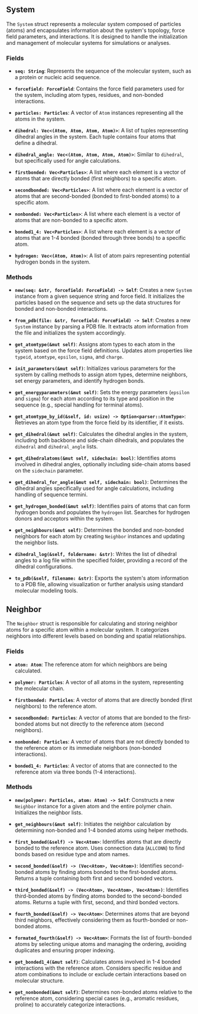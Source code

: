 ## System


The `System` struct represents a molecular system composed of particles (atoms) and encapsulates information about the system's topology, force field parameters, and interactions. It is designed to handle the initialization and management of molecular systems for simulations or analyses.

### Fields

- **`seq: String`**: Represents the sequence of the molecular system, such as a protein or nucleic acid sequence.

- **`forcefield: ForceField`**: Contains the force field parameters used for the system, including atom types, residues, and non-bonded interactions.

- **`particles: Particles`**: A vector of `Atom` instances representing all the atoms in the system.

- **`dihedral: Vec<(Atom, Atom, Atom, Atom)>`**: A list of tuples representing dihedral angles in the system. Each tuple contains four atoms that define a dihedral.

- **`dihedral_angle: Vec<(Atom, Atom, Atom, Atom)>`**: Similar to `dihedral`, but specifically used for angle calculations.

- **`firstbonded: Vec<Particles>`**: A list where each element is a vector of atoms that are directly bonded (first neighbors) to a specific atom.

- **`secondbonded: Vec<Particles>`**: A list where each element is a vector of atoms that are second-bonded (bonded to first-bonded atoms) to a specific atom.

- **`nonbonded: Vec<Particles>`**: A list where each element is a vector of atoms that are non-bonded to a specific atom.

- **`bonded1_4: Vec<Particles>`**: A list where each element is a vector of atoms that are 1-4 bonded (bonded through three bonds) to a specific atom.

- **`hydrogen: Vec<(Atom, Atom)>`**: A list of atom pairs representing potential hydrogen bonds in the system.

### Methods

- **`new(seq: &str, forcefield: ForceField) -> Self`**:
  Creates a new `System` instance from a given sequence string and force field. It initializes the particles based on the sequence and sets up the data structures for bonded and non-bonded interactions.

- **`from_pdb(file: &str, forcefield: ForceField) -> Self`**:
  Creates a new `System` instance by parsing a PDB file. It extracts atom information from the file and initializes the system accordingly.

- **`get_atomtype(&mut self)`**:
  Assigns atom types to each atom in the system based on the force field definitions. Updates atom properties like `typeid`, `atomtype`, `epsilon`, `sigma`, and `charge`.

- **`init_parameters(&mut self)`**:
  Initializes various parameters for the system by calling methods to assign atom types, determine neighbors, set energy parameters, and identify hydrogen bonds.

- **`get_energyparameters(&mut self)`**:
  Sets the energy parameters (`epsilon` and `sigma`) for each atom according to its type and position in the sequence (e.g., special handling for terminal atoms).

- **`get_atomtype_by_id(&self, id: usize) -> Option<parser::AtomType>`**:
  Retrieves an atom type from the force field by its identifier, if it exists.

- **`get_dihedral(&mut self)`**:
  Calculates the dihedral angles in the system, including both backbone and side-chain dihedrals, and populates the `dihedral` and `dihedral_angle` lists.

- **`get_dihedralatoms(&mut self, sidechain: bool)`**:
  Identifies atoms involved in dihedral angles, optionally including side-chain atoms based on the `sidechain` parameter.

- **`get_dihedral_for_angle(&mut self, sidechain: bool)`**:
  Determines the dihedral angles specifically used for angle calculations, including handling of sequence termini.

- **`get_hydrogen_bonded(&mut self)`**:
  Identifies pairs of atoms that can form hydrogen bonds and populates the `hydrogen` list. Searches for hydrogen donors and acceptors within the system.

- **`get_neighbours(&mut self)`**:
  Determines the bonded and non-bonded neighbors for each atom by creating `Neighbor` instances and updating the neighbor lists.

- **`dihedral_log(&self, foldername: &str)`**:
  Writes the list of dihedral angles to a log file within the specified folder, providing a record of the dihedral configurations.

- **`to_pdb(&self, filename: &str)`**:
  Exports the system's atom information to a PDB file, allowing visualization or further analysis using standard molecular modeling tools.



## Neighbor

The `Neighbor` struct is responsible for calculating and storing neighbor atoms for a specific atom within a molecular system. It categorizes neighbors into different levels based on bonding and spatial relationships.

### Fields

- **`atom: Atom`**: The reference atom for which neighbors are being calculated.

- **`polymer: Particles`**: A vector of all atoms in the system, representing the molecular chain.

- **`firstbonded: Particles`**: A vector of atoms that are directly bonded (first neighbors) to the reference atom.

- **`secondbonded: Particles`**: A vector of atoms that are bonded to the first-bonded atoms but not directly to the reference atom (second neighbors).

- **`nonbonded: Particles`**: A vector of atoms that are not directly bonded to the reference atom or its immediate neighbors (non-bonded interactions).

- **`bonded1_4: Particles`**: A vector of atoms that are connected to the reference atom via three bonds (1-4 interactions).

### Methods

- **`new(polymer: Particles, atom: Atom) -> Self`**:
  Constructs a new `Neighbor` instance for a given atom and the entire polymer chain. Initializes the neighbor lists.

- **`get_neighbours(&mut self)`**:
  Initiates the neighbor calculation by determining non-bonded and 1-4 bonded atoms using helper methods.

- **`first_bonded(&self) -> Vec<Atom>`**:
  Identifies atoms that are directly bonded to the reference atom. Uses connection data (`ALLCONN`) to find bonds based on residue type and atom names.

- **`second_bonded(&self) -> (Vec<Atom>, Vec<Atom>)`**:
  Identifies second-bonded atoms by finding atoms bonded to the first-bonded atoms. Returns a tuple containing both first and second bonded vectors.

- **`third_bonded(&self) -> (Vec<Atom>, Vec<Atom>, Vec<Atom>)`**:
  Identifies third-bonded atoms by finding atoms bonded to the second-bonded atoms. Returns a tuple with first, second, and third bonded vectors.

- **`fourth_bonded(&self) -> Vec<Atom>`**:
  Determines atoms that are beyond third neighbors, effectively considering them as fourth-bonded or non-bonded atoms.

- **`formated_fourth(&self) -> Vec<Atom>`**:
  Formats the list of fourth-bonded atoms by selecting unique atoms and managing the ordering, avoiding duplicates and ensuring proper indexing.

- **`get_bonded1_4(&mut self)`**:
  Calculates atoms involved in 1-4 bonded interactions with the reference atom. Considers specific residue and atom combinations to include or exclude certain interactions based on molecular structure.

- **`get_nonbonded(&mut self)`**:
  Determines non-bonded atoms relative to the reference atom, considering special cases (e.g., aromatic residues, proline) to accurately categorize interactions.
